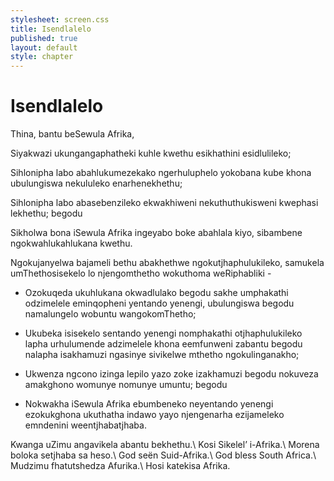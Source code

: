 ```yaml
---
stylesheet: screen.css
title: Isendlalelo
published: true
layout: default
style: chapter
---
```


# Isendlalelo

Thina, bantu beSewula Afrika, 

Siyakwazi ukungangaphatheki kuhle kwethu esikhathini esidlulileko;

Sihlonipha labo abahlukumezekako ngerhuluphelo yokobana kube khona ubulungiswa nekululeko enarhenekhethu;

Sihlonipha labo abasebenzileko ekwakhiweni nekuthuthukisweni kwephasi lekhethu; begodu 

Sikholwa bona iSewula Afrika ingeyabo boke abahlala kiyo, sibambene ngokwahlukahlukana kwethu.

Ngokujanyelwa bajameli bethu abakhethwe ngokutjhaphulukileko, samukela umThethosisekelo lo njengomthetho wokuthoma weRiphabliki -

*   Ozokuqeda ukuhlukana okwadlulako begodu sakhe umphakathi odzimelele eminqopheni yentando yenengi, ubulungiswa begodu namalungelo wobuntu wangokomThetho;

*   Ukubeka isisekelo sentando yenengi nomphakathi otjhaphulukileko lapha urhulumende adzimelele khona eemfunweni zabantu begodu nalapha isakhamuzi ngasinye sivikelwe mthetho ngokulinganakho;

*   Ukwenza ngcono izinga lepilo yazo zoke izakhamuzi begodu nokuveza amakghono womunye nomunye umuntu; begodu

*   Nokwakha iSewula Afrika ebumbeneko neyentando yenengi ezokukghona ukuthatha indawo yayo njengenarha ezijameleko emndenini weentjhabatjhaba.

Kwanga uZimu angavikela abantu bekhethu.\\
Kosi Sikelel’ i-Afrika.\\
Morena boloka setjhaba sa heso.\\
God seën Suid-Afrika.\\
God bless South Africa.\\
Mudzimu fhatutshedza Afurika.\\
Hosi katekisa Afrika.
